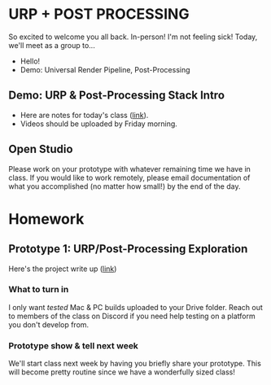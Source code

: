 # URP + POST PROCESSING
So excited to welcome you all back. In-person! I'm not feeling sick! Today, we'll meet as a group to...
- Hello!
- Demo: Universal Render Pipeline, Post-Processing

## Demo: URP & Post-Processing Stack Intro
- Here are notes for today's class ([link](https://docs.google.com/document/d/1F7moRDPjMCfvlIEV5ToE-hh6EnNeInAHKY2EGu2j4xc/edit?usp=sharing)). 
- Videos should be uploaded by Friday morning.

## Open Studio
Please work on your prototype with whatever remaining time we have in class. If you would like to work remotely, please email documentation of what you accomplished (no matter how small!) by the end of the day.


# Homework

## Prototype 1: URP/Post-Processing Exploration 
Here's the project write up ([link](https://docs.google.com/document/d/1QIcnZU-erEnhnsBehkEZPyjFc65LXsdQbcaJ0h0D6ac/edit?usp=sharing))

### What to turn in
I only want *tested* Mac & PC builds uploaded to your Drive folder. Reach out to members of the class on Discord if you need help testing on a platform you don't develop from.

### Prototype show & tell next week
We'll start class next week by having you briefly share your prototype. This will become pretty routine since we have a wonderfully sized class! 
